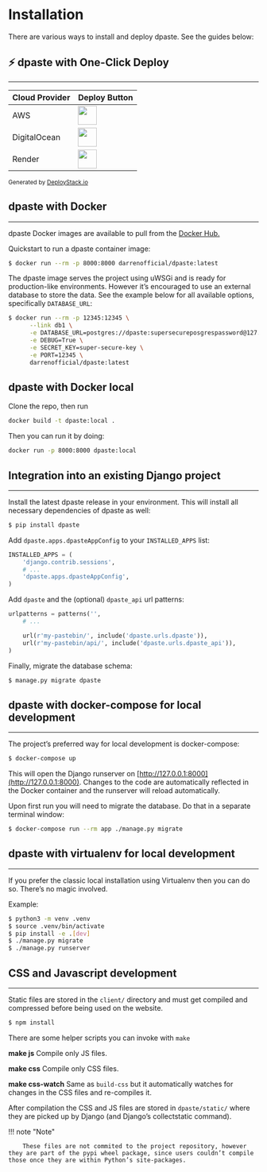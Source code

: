 # Installation
There are various ways to install and deploy dpaste. See the guides below:

## ⚡ dpaste with One-Click Deploy
---

 Cloud Provider | Deploy Button |
|----------------|---------------|
| AWS | <a href="https://deploystack.io/deploy/darrenofficial-dpaste?provider=aws&language=cfn"><img src="https://raw.githubusercontent.com/deploystackio/deploy-templates/refs/heads/main/.assets/img/aws.svg" height="38"></a> |
| DigitalOcean | <a href="https://deploystack.io/deploy/darrenofficial-dpaste?provider=do&language=dop"><img src="https://raw.githubusercontent.com/deploystackio/deploy-templates/refs/heads/main/.assets/img/do.svg" height="38"></a> |
| Render | <a href="https://deploystack.io/deploy/darrenofficial-dpaste?provider=rnd&language=rnd"><img src="https://raw.githubusercontent.com/deploystackio/deploy-templates/refs/heads/main/.assets/img/rnd.svg" height="38"></a> |

<sub>Generated by <a href="https://deploystack.io/c/darrenofficial-dpaste" target="_blank">DeployStack.io</a></sub>

## dpaste with Docker
---
dpaste Docker images are available to pull from the [Docker Hub.](https://hub.docker.com/r/darrenofficial/dpaste)

Quickstart to run a dpaste container image:
```bash
$ docker run --rm -p 8000:8000 darrenofficial/dpaste:latest
```

The dpaste image serves the project using uWSGi and is ready for production-like environments. However it’s encouraged to use an external database to store the data. See the example below for all available options, specifically `DATABASE_URL`:
```bash
$ docker run --rm -p 12345:12345 \
      --link db1 \
      -e DATABASE_URL=postgres://dpaste:supersecureposgrespassword@127.0.0.1:5432/postgres \
      -e DEBUG=True \
      -e SECRET_KEY=super-secure-key \
      -e PORT=12345 \
      darrenofficial/dpaste:latest
```

## dpaste with Docker local

Clone the repo, then run

```bash
docker build -t dpaste:local .
```

Then you can run it by doing:

```bash
docker run -p 8000:8000 dpaste:local 
```


## Integration into an existing Django project
---

Install the latest dpaste release in your environment. This will install all necessary dependencies of dpaste as well:
```bash
$ pip install dpaste
```

Add `dpaste.apps.dpasteAppConfig` to your `INSTALLED_APPS` list:

```python
INSTALLED_APPS = (
    'django.contrib.sessions',
    # ...
    'dpaste.apps.dpasteAppConfig',
)
```

Add `dpaste` and the (optional) `dpaste_api` url patterns:

```python
urlpatterns = patterns('',
    # ...

    url(r'my-pastebin/', include('dpaste.urls.dpaste')),
    url(r'my-pastebin/api/', include('dpaste.urls.dpaste_api')),
)
```

Finally, migrate the database schema:

```bash
$ manage.py migrate dpaste
```

## dpaste with docker-compose for local development
---

The project’s preferred way for local development is docker-compose:

```bash
$ docker-compose up
```

This will open the Django runserver on [http://127.0.0.1:8000](http://127.0.0.1:8000). Changes to the code are automatically reflected in the Docker container and the runserver will reload automatically.

Upon first run you will need to migrate the database. Do that in a separate terminal window:

```bash
$ docker-compose run --rm app ./manage.py migrate
```

## dpaste with virtualenv for local development
---

If you prefer the classic local installation using Virtualenv then you can do so. There’s no magic involved.

Example:
```bash
$ python3 -m venv .venv
$ source .venv/bin/activate
$ pip install -e .[dev]
$ ./manage.py migrate
$ ./manage.py runserver
```

## CSS and Javascript development
---

Static files are stored in the `client/` directory and must get compiled and compressed before being used on the website.

```bash
$ npm install
```

There are some helper scripts you can invoke with `make`

**make js**
    Compile only JS files.

**make css**
    Compile only CSS files.

**make css-watch**
    Same as `build-css` but it automatically watches for changes in the CSS files and re-compiles it.

After compilation the CSS and JS files are stored in `dpaste/static/` where they are picked up by Django (and Django’s collectstatic command).

!!! note "Note"

        These files are not commited to the project repository, however they are part of the pypi wheel package, since users couldn’t compile those once they are within Python’s site-packages.
